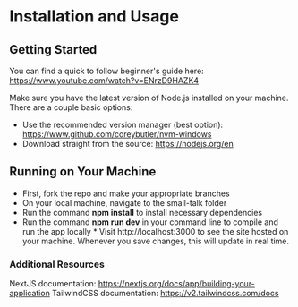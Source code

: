 # Installation and Usage

## Getting Started
You can find a quick to follow beginner's guide here: https://www.youtube.com/watch?v=ENrzD9HAZK4

Make sure you have the latest version of Node.js installed on your machine. There are a couple basic options:
  *  Use the recommended version manager (best option): https://www.github.com/coreybutler/nvm-windows
  *  Download straight from the source: https://nodejs.org/en

## Running on Your Machine
  *  First, fork the repo and make your appropriate branches
  *  On your local machine, navigate to the small-talk folder
  *  Run the command **npm install** to install necessary dependencies
  *  Run the command **npm run dev** in your command line to compile and run the app locally
    *  Visit http://localhost:3000 to see the site hosted on your machine. Whenever you save changes, this will update in real time.

### Additional Resources
NextJS documentation: https://nextjs.org/docs/app/building-your-application
TailwindCSS documentation: https://v2.tailwindcss.com/docs
